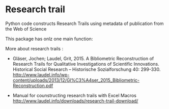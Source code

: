 # Research trail
Python code constructs Research Trails using metadata of publication from the Web of Science

This package has onlz one main function:


More about research trails :

- Gläser, Jochen; Laudel, Grit, 2015. A Bibliometric Reconstruction of Research Trails for Qualitative Investigations of Scientific Innovations. Historical Social Research – Historische Sozialforschung 40: 299-330. http://www.laudel.info/wp-content/uploads/2013/12/Gl%C3%A4ser_2015_Bibliometric-Reconstruction.pdf

- Manual for counstructing research trails with Excel Macros http://www.laudel.info/downloads/research-trail-download/

